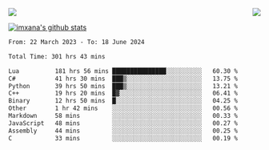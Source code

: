 <p>
  <a href="https://count.getloli.com/"><img src="https://count.getloli.com/get/@xana.readme?theme=moebooru-h"></a>
  <img src="https://weather-icon.journeyad.repl.co/@hangzhou?v=1" align="right">
</p>


<a href="https://github.com/imxana"><img align="center" src="https://github-readme-stats.vercel.app/api?username=imxana&show_icons=true&include_all_commits=true&hide_border=tru&custom_title=imxana%27s%20Github%20Stats" alt="imxana's github stats" /></a> 

<!--START_SECTION:waka-->

```txt
From: 22 March 2023 - To: 18 June 2024

Total Time: 301 hrs 43 mins

Lua          181 hrs 56 mins ███████████████░░░░░░░░░░   60.30 %
C#           41 hrs 30 mins  ███▒░░░░░░░░░░░░░░░░░░░░░   13.75 %
Python       39 hrs 50 mins  ███▒░░░░░░░░░░░░░░░░░░░░░   13.21 %
C++          19 hrs 20 mins  █▓░░░░░░░░░░░░░░░░░░░░░░░   06.41 %
Binary       12 hrs 50 mins  █░░░░░░░░░░░░░░░░░░░░░░░░   04.25 %
Other        1 hr 42 mins    ░░░░░░░░░░░░░░░░░░░░░░░░░   00.56 %
Markdown     58 mins         ░░░░░░░░░░░░░░░░░░░░░░░░░   00.33 %
JavaScript   48 mins         ░░░░░░░░░░░░░░░░░░░░░░░░░   00.27 %
Assembly     44 mins         ░░░░░░░░░░░░░░░░░░░░░░░░░   00.25 %
C            33 mins         ░░░░░░░░░░░░░░░░░░░░░░░░░   00.19 %
```

<!--END_SECTION:waka-->
